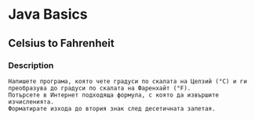 # Java Basics

## Celsius to Fahrenheit

### Description

    Напишете програма, която чете градуси по скалата на Целзий (°C) и ги преобразува до градуси по скалата на Фаренхайт (°F). 
    Потърсете в Интернет подходяща формула, с която да извършите изчисленията. 
    Форматирате изхода до втория знак след десетичната запетая.